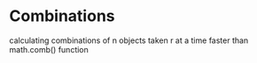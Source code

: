 # Combinations
calculating combinations of n objects taken r at a time
faster than math.comb() function 

